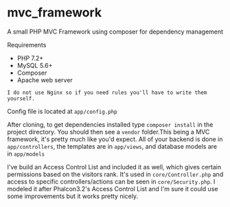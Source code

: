 # mvc_framework
A small PHP MVC Framework using composer for dependency management

Requirements
- PHP 7.2+
- MySQL 5.6+
- Composer
- Apache web server

```I do not use Nginx so if you need rules you'll have to write them yourself.```

Config file is located at `app/config.php`

After cloning, to get dependencies installed type `composer install` in the project directory. You should then see a `vendor` folder.This being a MVC framework, it's pretty much like you'd expect. All of your backend is done in `app/controllers`, the templates are in `app/views`, and database models are in `app/models`

I've build an Access Control List and included it as well, which gives certain permissions based on the visitors rank. It's used in `core/Controller.php` and access to specific controllers/actions can be seen in `core/Security.php`. I modeled it after Phalcon3.2's Access Control List and I'm sure it could use some improvements but it works pretty nicely.
